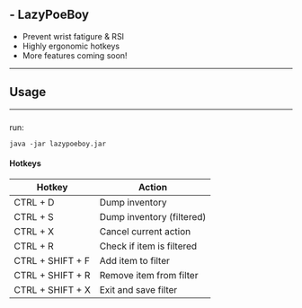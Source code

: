 ## - LazyPoeBoy
- Prevent wrist fatigure & RSI
- Highly ergonomic hotkeys
- More features coming soon!
----
## Usage
---
### 
run:
```shell
java -jar lazypoeboy.jar
```


#### Hotkeys
|Hotkey  | Action|
|------|------|
|CTRL + D|Dump inventory|
|CTRL + S|Dump inventory (filtered)|
|CTRL + X|Cancel current action|
|CTRL + R|Check if item is filtered|
|CTRL + SHIFT + F | Add item to filter|
|CTRL + SHIFT + R | Remove item from filter|
|CTRL + SHIFT + X | Exit and save filter|
